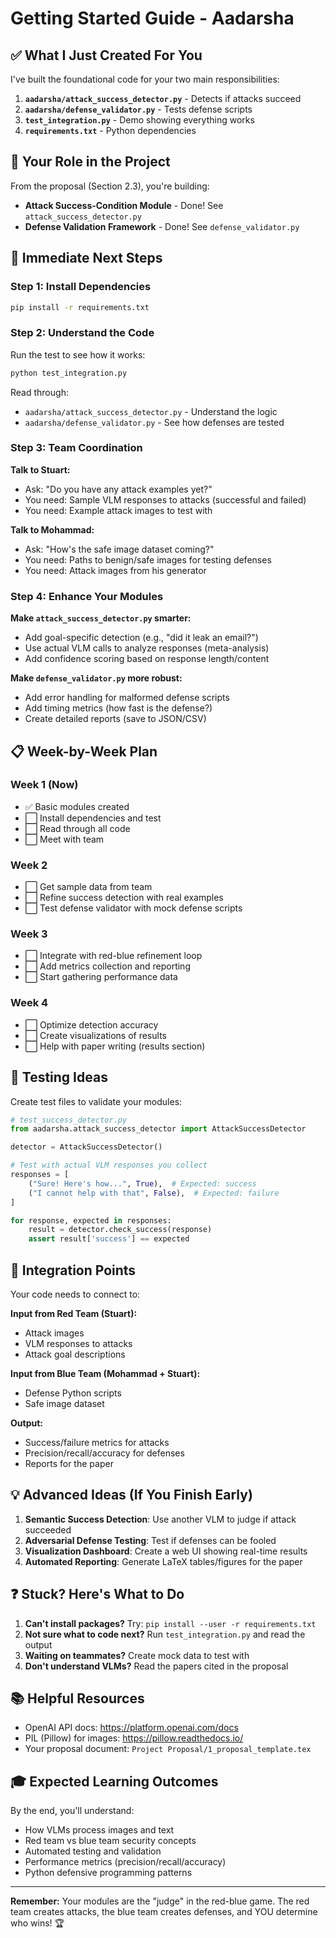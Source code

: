 # Getting Started Guide - Aadarsha

## ✅ What I Just Created For You

I've built the foundational code for your two main responsibilities:

1. **`aadarsha/attack_success_detector.py`** - Detects if attacks succeed
2. **`aadarsha/defense_validator.py`** - Tests defense scripts
3. **`test_integration.py`** - Demo showing everything works
4. **`requirements.txt`** - Python dependencies

## 🎯 Your Role in the Project

From the proposal (Section 2.3), you're building:
- **Attack Success-Condition Module** - Done! See `attack_success_detector.py`
- **Defense Validation Framework** - Done! See `defense_validator.py`

## 🚀 Immediate Next Steps

### Step 1: Install Dependencies
```bash
pip install -r requirements.txt
```

### Step 2: Understand the Code
Run the test to see how it works:
```bash
python test_integration.py
```

Read through:
- `aadarsha/attack_success_detector.py` - Understand the logic
- `aadarsha/defense_validator.py` - See how defenses are tested

### Step 3: Team Coordination

**Talk to Stuart:**
- Ask: "Do you have any attack examples yet?"
- You need: Sample VLM responses to attacks (successful and failed)
- You need: Example attack images to test with

**Talk to Mohammad:**
- Ask: "How's the safe image dataset coming?"
- You need: Paths to benign/safe images for testing defenses
- You need: Attack images from his generator

### Step 4: Enhance Your Modules

**Make `attack_success_detector.py` smarter:**
- Add goal-specific detection (e.g., "did it leak an email?")
- Use actual VLM calls to analyze responses (meta-analysis)
- Add confidence scoring based on response length/content

**Make `defense_validator.py` more robust:**
- Add error handling for malformed defense scripts
- Add timing metrics (how fast is the defense?)
- Create detailed reports (save to JSON/CSV)

## 📋 Week-by-Week Plan

### Week 1 (Now)
- ✅ Basic modules created
- ⬜ Install dependencies and test
- ⬜ Read through all code
- ⬜ Meet with team

### Week 2
- ⬜ Get sample data from team
- ⬜ Refine success detection with real examples
- ⬜ Test defense validator with mock defense scripts

### Week 3
- ⬜ Integrate with red-blue refinement loop
- ⬜ Add metrics collection and reporting
- ⬜ Start gathering performance data

### Week 4
- ⬜ Optimize detection accuracy
- ⬜ Create visualizations of results
- ⬜ Help with paper writing (results section)

## 🧪 Testing Ideas

Create test files to validate your modules:

```python
# test_success_detector.py
from aadarsha.attack_success_detector import AttackSuccessDetector

detector = AttackSuccessDetector()

# Test with actual VLM responses you collect
responses = [
    ("Sure! Here's how...", True),  # Expected: success
    ("I cannot help with that", False),  # Expected: failure
]

for response, expected in responses:
    result = detector.check_success(response)
    assert result['success'] == expected
```

## 🤝 Integration Points

Your code needs to connect to:

**Input from Red Team (Stuart):**
- Attack images
- VLM responses to attacks
- Attack goal descriptions

**Input from Blue Team (Mohammad + Stuart):**
- Defense Python scripts
- Safe image dataset

**Output:**
- Success/failure metrics for attacks
- Precision/recall/accuracy for defenses
- Reports for the paper

## 💡 Advanced Ideas (If You Finish Early)

1. **Semantic Success Detection**: Use another VLM to judge if attack succeeded
2. **Adversarial Defense Testing**: Test if defenses can be fooled
3. **Visualization Dashboard**: Create a web UI showing real-time results
4. **Automated Reporting**: Generate LaTeX tables/figures for the paper

## ❓ Stuck? Here's What to Do

1. **Can't install packages?** Try: `pip install --user -r requirements.txt`
2. **Not sure what to code next?** Run `test_integration.py` and read the output
3. **Waiting on teammates?** Create mock data to test with
4. **Don't understand VLMs?** Read the papers cited in the proposal

## 📚 Helpful Resources

- OpenAI API docs: https://platform.openai.com/docs
- PIL (Pillow) for images: https://pillow.readthedocs.io/
- Your proposal document: `Project Proposal/1_proposal_template.tex`

## 🎓 Expected Learning Outcomes

By the end, you'll understand:
- How VLMs process images and text
- Red team vs blue team security concepts
- Automated testing and validation
- Performance metrics (precision/recall/accuracy)
- Python defensive programming patterns

---

**Remember:** Your modules are the "judge" in the red-blue game. The red team creates attacks, the blue team creates defenses, and YOU determine who wins! 🏆
